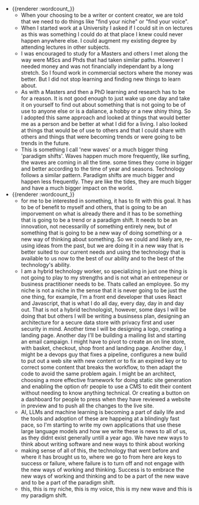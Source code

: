 - {{renderer :wordcount_}}
	- When your choosing to be a writer or content creator, we are told that we need to do things like "find your niche" or "find your voice".
	- When I started work at a University I asked if I could sit in on lectures as this was something I could do at that place I knew could never happen anywhere else. I could augment my existing degree by attending lectures in other subjects.
	- I was encouraged to study for a Masters and others I met along the way were MScs and Phds that had taken similar paths. However I needed money and was not financially independant by a long stretch. So I found work in commercial sectors where the money was better. But I did not stop learning and finding new things to learn about.
	- As with a Masters and then a PhD learning and research has to be for a reason. It is not good enough to just wake up one day and take it on yourself to find out about something that is not going to be of use to anyone else or is a daliance, a hobby or a new shiny thing. So I adopted this same approach and looked at things that would better me as a person and be better at what I did for a living. I also looked at things that would be of use to others and that I could share with others and things that were becoming trends or were going to be trends in the future.
	- This is something I call 'new waves' or a much bigger thing 'paradigm shifts'. Waves happen much more frequently, like surfing, the waves are coming in all the time. some times they come in bigger and better according to the time of year and seasons. Technology follows a similar pattern. Paradigm shifts are much bigger and happen less frequently. They are like the tides, they are much bigger and have a much bigger impact on the world.
- {{renderer :wordcount_}}
	- for me to be interested in something, it has to fit with this goal. It has to be of benefit to myself and others, that is going to be an imporvement on what is already there and it has to be something that is going to be a trend or a paradigm shift. It needs to be an innovation, not necessarilly of something entirely new, but of something that is going to be a new way of doing something or a new way of thinking about something. So we could and likely are, re-using ideas from the past, but we are doing it in a new way that is better suited to our current needs and using the technology that is available to us now to the best of our ability and to the best of the technology's ability.
	- I am a hybrid technology worker, so specializing in just one thing is not going to play to my strengths and is not what an entrepeneur or business practitioner needs to be. Thats called an employee. So my niche is not a niche in the sense that it is never going to be just the one thing, for example, I'm a front end developer that uses React and Javascript, that is what I do all day, every day, day in and day out. That is not a hybrid technologist, however, some days I will be doing that but others I will be writing a businsess plan, designing an architecture for a secure data store with privacy first and user security in mind. Another time I will be designing a logo, creating a landing page. Another day I'll be building a mailing list and starting an email campaign. I might have to pivot to create an on line store, with basket, checkout, shop front and landing page. Another day, I might be a devops guy that fixes a pipeline, configures a new build to put out a web site with new content or to fix an expired key or to correct some content that breaks the workflow, to then adapt the code to avoid the same problem again. I might be an architect, choosing a more effective framework for doing static site generation and enabling the option ofr people to use a CMS to edit their content without needing to know anything technical. Or creating a button on a dashboard for people to press when they have reviewed a website in preview and to push all the changes to the live site.
	- AI, LLMs and machine learning is becoming a part of daily life and the tools and adoption of these are happeing at a blindingly fast pace, so I'm starting to write my own applications that use these large language models and how we write these is news to all of us, as they didnt exist generally untill a year ago. We have new ways to think about writing software and new ways to think about working
	- making sense of all of this, the technology that went before and where it has brought us to, where we go to from here are keys to success or failure, where failure is to turn off and not engage with the new ways of working and thinking. Success is to embrace the new ways of working and thinking and to be a part of the new wave and to be a part of the paradigm shift.
	- this, this is my niche, this is my voice, this is my new wave and this is my paradigm shift.
